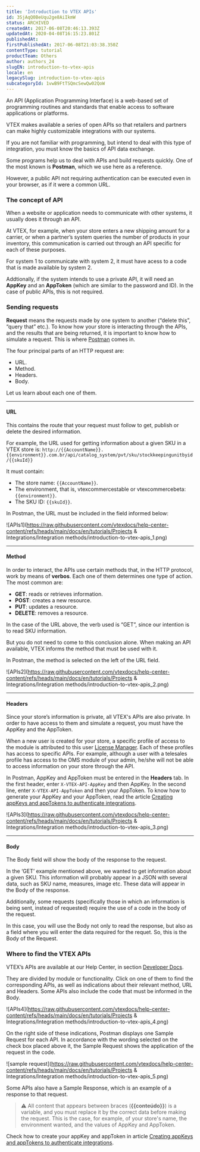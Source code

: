 ```yaml
---
title: 'Introduction to VTEX APIs'
id: 3SjAqQ0BeUqu2ge8AiIkmW
status: ARCHIVED
createdAt: 2017-06-08T20:46:13.393Z
updatedAt: 2020-04-08T16:15:23.801Z
publishedAt: 
firstPublishedAt: 2017-06-08T21:03:38.350Z
contentType: tutorial
productTeam: Others
author: authors_24
slugEN: introduction-to-vtex-apis
locale: en
legacySlug: introduction-to-vtex-apis
subcategoryId: 1vwB9FtTSQmcSewQw02QoW
---
```


An API (Application Programming Interface) is a web-based set of programming routines and standards that enable access to software applications or platforms.
 
VTEX makes available a series of open APIs so that retailers and partners can make highly customizable integrations with our systems. 

If you are not familiar with programming, but intend to deal with this type of integration, you must know the basics of API data exchange.
 
Some programs help us to deal with APIs and build requests quickly.  One of the most known is **Postman**, which we use here as a reference.

However, a public API not requiring authentication can be executed even in your browser, as if it were a common URL.
 
### The concept of API
 
When a website or application needs to communicate with other systems, it usually does it through an API.
 
At VTEX, for example, when your store enters a new shipping amount for a carrier, or when a partner’s system queries the number of products in your inventory, this communication is carried out through an API specific for each of these purposes.
 
For system 1 to communicate with system 2, it must have acess to a code that is made available by system 2. 

Addtionally, if the system intends to use a private API, it will need an **AppKey** and an **AppToken** (which are similar to the password and ID). In the case of public APIs, this is not required. 
 
### Sending requests
 
 **Request** means the requests made by one system to another (“delete this”, “query that” etc.). To know how your store is interacting through the APIs, and the results that are being returned, it is important to know how to simulate a request. This is where  [Postman](https://www.getpostman.com/docs/requests) comes in.
 
The four principal parts of an HTTP request are: 
- URL.
- Method.
- Headers.
- Body.

Let us learn about each one of them. 


****
#### URL

This contains the route that your request must follow to get, publish or delete the desired information.

For example, the URL used for getting information about a given SKU in a VTEX store is: `http://{{AccountName}}.{{environment}}.com.br/api/catalog_system/pvt/sku/stockkeepingunitbyid/{{skuId}}`

It must contain:
- The store name: `{{AccountName}}`.
- The environment, that is, vtexcommercestable or vtexcommercebeta: `{{environment}}`.
- The SKU ID: `{{skuId}}`.
 
In Postman, the URL must be included in the field informed below:

![APIs1](https://raw.githubusercontent.com/vtexdocs/help-center-content/refs/heads/main/docs/en/tutorials/Projects & Integrations/Integration methods/introduction-to-vtex-apis_1.png)


****

#### Method

In order to interact, the APIs use certain methods that, in the HTTP protocol, work by means of **verbos**. Each one of them determines one type of action. The most common are:
- __GET__: reads or retrieves information.
- __POST__: creates a new resource.
- __PUT__: updates a resource.
- __DELETE__: removes a resource.
 
In the case of the URL above, the verb used is “GET”, since our intention is to read SKU information.
 
But you do not need to come to this conclusion alone.  When making an API available, VTEX informs the method that must be used with it. 
 
In Postman, the method is selected on the left of the URL field.

![APIs2](https://raw.githubusercontent.com/vtexdocs/help-center-content/refs/heads/main/docs/en/tutorials/Projects & Integrations/Integration methods/introduction-to-vtex-apis_2.png)

****

#### Headers
 
Since your store’s information is private, all VTEX's APIs are also private. In order to have access to them and simulate a request, you must have the AppKey and the AppToken.
 
When a new user is created for your store, a specific profile of access to the module is attributed to this user [License Manager](/en/tutorial/overview-of-the-license-manager/). Each of these profiles has access to specific APIs. For example, although a user with a telesales profile has access to the OMS module of your admin, he/she will not be able to access information on your store through the API.
 
In Postman, AppKey and AppToken must be entered in the **Headers** tab. In the first header, enter `X-VTEX-API-AppKey` and then AppKey. In the second line, enter `X-VTEX-API-AppToken` and then your AppToken. To know how to generate your AppKey and your AppToken, read the article [Creating appKeys and appTokens to authenticate integrations](/en/tutorial/creating-appkeys-and-apptokens-to-authenticate-integrations).

![APIs3](https://raw.githubusercontent.com/vtexdocs/help-center-content/refs/heads/main/docs/en/tutorials/Projects & Integrations/Integration methods/introduction-to-vtex-apis_3.png)

****

#### Body
 
The Body field will show the body of the response to the request. 
 
In the ‘GET’ example mentioned above, we wanted to get information about a given SKU. This information will probably appear in a JSON with several data, such as SKU name, measures, image etc. These data will appear in the Body of the response.
 
Additionally, some requests (specifically those in which an information is being sent, instead of requested) require the use of a code in the body of the request. 

In this case, you will use the Body not only to read the response, but also as a field where you will enter the data required for the requet. So, this is the Body of the Request.

### Where to find the VTEX APIs
 
VTEX’s APIs are available at our Help Center, in section [Developer Docs](/en/developer-docs).
 
They are divided by module or functionality.  Click on one of them to find the corresponding APIs, as well as indications about their relevant method, URL and Headers. Some APIs also include the code that must be informed in the Body.
 
![APIs4](https://raw.githubusercontent.com/vtexdocs/help-center-content/refs/heads/main/docs/en/tutorials/Projects & Integrations/Integration methods/introduction-to-vtex-apis_4.png)
 
On the right side of these indications, Postman displays one Sample Request for each API. In accordance with the wording selected on the check box placed above it, the Sample Request shows the application of the request in the code.

![sample request](https://raw.githubusercontent.com/vtexdocs/help-center-content/refs/heads/main/docs/en/tutorials/Projects & Integrations/Integration methods/introduction-to-vtex-apis_5.png)
 
Some APIs also have a Sample Response, which is an example of a response to that request.
 
>⚠️ All content that appears between braces (**{{conteúdo}}**) is a variable, and you must replace it by the correct data before making the request. This is the case, for example, of your store's name, the environment wanted, and the values of AppKey and AppToken.

Check how to create your appKey and appToken in article [Creating appKeys and appTokens to authenticate integrations](/en/tutorial/creating-appkeys-and-apptokens-to-authenticate-integrations).
